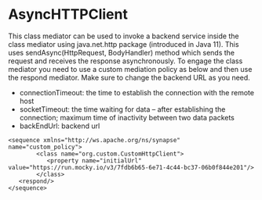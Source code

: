 # AsyncHTTPClient

This class mediator can be used to invoke a backend service inside the class mediator using java.net.http package (introduced in Java 11). This uses sendAsync(HttpRequest, BodyHandler) method which sends the request and receives the response asynchronously. To engage the class mediator you need  to use a custom mediation policy as below and then use the respond mediator. Make sure to change the backend URL as you need.

<ul>
<li>connectionTimeout: the time to establish the connection with the remote host</li>
<li>socketTimeout: the time waiting for data – after establishing the connection; maximum time of inactivity between two data packets
</li>
<li>backEndUrl: backend url</li>
</ul>

```
<sequence xmlns="http://ws.apache.org/ns/synapse" name="custom_policy">
        <class name="org.custom.CustomHttpClient">
           <property name="initialUrl" value="https://run.mocky.io/v3/7fdb6b65-6e71-4c44-bc37-06b0f844e201"/>
        </class>
   <respond/>
</sequence>
